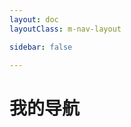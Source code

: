 ```yaml
---
layout: doc
layoutClass: m-nav-layout

sidebar: false

---
```



<style src="/.vitepress/theme/style/nav.scss"></style>

# 我的导航

